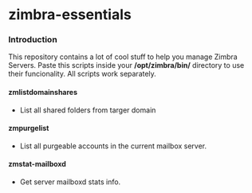 # zimbra-essentials

### Introduction

This repository contains a lot of cool stuff to help you manage Zimbra Servers. Paste this scripts inside your **/opt/zimbra/bin/** directory to use their funcionality. All scripts work separately.

#### zmlistdomainshares
- List all shared folders from targer domain

#### zmpurgelist
- List all purgeable accounts in the current mailbox server.
  
#### zmstat-mailboxd
- Get server mailboxd stats info.
